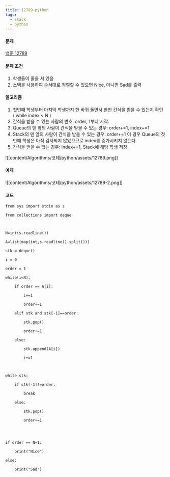 ```yaml
---
title: 12789-python
tags:
  - stack
  - python
---
```

#### 문제
[백준 12789](https://www.acmicpc.net/problem/12789)

#### 문제 조건

1. 학생들이 줄을 서 있음
2. 스택을 사용하여 순서대로 정렬할 수 있으면 Nice, 아니면 Sad를 출력


#### 알고리즘

1. 첫번째 학생부터 마지막 학생까지 한 바퀴 돌면서 한번 간식을 받을 수 있는지 확인 ( while index < N )
2. 간식을 받을 수 있는 사람의 번호: order, 1부터 시작.
3. Queue의 맨 앞의 사람이 간식을 받을 수 있는 경우: order+=1, index+=1
4. Stack의 맨 앞의 사람이 간식을 받을 수 있는 경우: order+=1 이 경우 Queue의 첫번째 학생은 아직 검사되지 않았으므로 index를 증가시키지 않는다.
5. 간식을 받을 수 없는 경우: index+=1, Stack에 해당 학생 저장


![[content/Algorithms/코테/python/assets/12789.png]]

#### 예제




![[content/Algorithms/코테/python/assets/12789-2.png]]
#### 코드

```
from sys import stdin as s

from collections import deque

  

N=int(s.readline())

A=list(map(int,s.readline().split()))

stk = deque()

i = 0

order = 1

while(i<N):

    if order == A[i]:

        i+=1

        order+=1

    elif stk and stk[-1]==order:

        stk.pop()

        order+=1

    else:

        stk.append(A[i])

        i+=1

  

while stk:

    if stk[-1]!=order:

        break

    else:

        stk.pop()

        order+=1

  
  

if order == N+1:

    print("Nice")

else:

    print("Sad")
```
